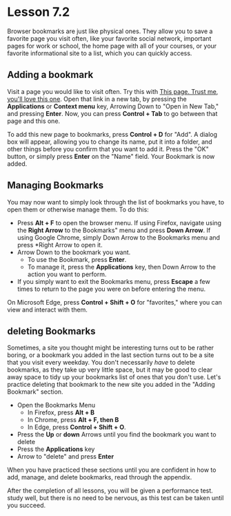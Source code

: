 # Lesson 7.2

Browser bookmarks are just like physical ones. They allow you to save a
favorite page you visit often, like your favorite social network,
important pages for work or school, the home page with all of your
courses, or your favorite informational site to a list, which you can
quickly access.

## Adding a bookmark

Visit a page you would like to visit often. Try this with [This page.
Trust me, you'll love this one](http://www.alassist.us). Open that link
in a new tab, by pressing the **Applications** or **Context menu** key,
Arrowing Down to "Open in New Tab," and pressing **Enter**. Now, you can
press **Control + Tab** to go between that page and this one.

To add this new page to bookmarks, press **Control + D** for "Add". A
dialog box will appear, allowing you to change its name, put it into a
folder, and other things before you confirm that you want to add it.
Press the "OK" button, or simply press **Enter** on the "Name" field.
Your Bookmark is now added.

## Managing Bookmarks

You may now want to simply look through the list of bookmarks you have,
to open them or otherwise manage them. To do this:

-   Press **Alt + F** to open the browser menu. If using Firefox,
    navigate using the **Right Arrow** to the Bookmarks" menu and press
    **Down Arrow**. If using Google Chrome, simply Down Arrow to the
    Bookmarks menu and press *Right Arrow to open it.
-   Arrow Down to the bookmark you want.
    -   To use the Bookmark, press **Enter**.
    -   To manage it, press the **Applications** key, then Down Arrow to
        the action you want to perform.
-   If you simply want to exit the Bookmarks menu, press **Escape** a
    few times to return to the page you were on before entering the
    menu.

On Microsoft Edge, press **Control + Shift + O** for "favorites," where you can
view and interact with them.

## deleting Bookmarks

Sometimes, a site you thought might be interesting turns out to be
rather boring, or a bookmark you added in the last section turns out to
be a site that you visit every weekday. You don't necessarily *have* to
delete bookmarks, as they take up very little space, but it may be good
to clear away space to tidy up your bookmarks list of ones that you
don't use. Let's practice deleting that bookmark to the new site you
added in the "Adding Bookmark" section.

-   Open the Bookmarks Menu
    -   In Firefox, press **Alt + B**
    -   In Chrome, press **Alt + F, then B**
    -   In Edge, press **Control + Shift + O**.
-   Press the **Up** or **down**  Arrows until you find the bookmark you want to
    delete
-   Press the **Applications** key
-   Arrow to "delete" and press **Enter**

When you have practiced these sections until you are confident in how to
add, manage, and delete bookmarks, read through the appendix.

After the completion of all lessons, you will be given a performance
test. study well, but there is no need to be nervous, as this test can
be taken until you succeed.
